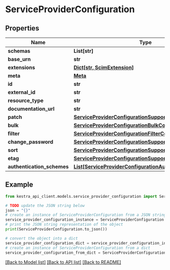 # ServiceProviderConfiguration


## Properties

Name | Type | Description | Notes
------------ | ------------- | ------------- | -------------
**schemas** | **List[str]** |  | [optional] 
**base_urn** | **str** |  | [optional] 
**extensions** | [**Dict[str, ScimExtension]**](ScimExtension.md) |  | [optional] 
**meta** | [**Meta**](Meta.md) |  | 
**id** | **str** |  | [optional] 
**external_id** | **str** |  | [optional] 
**resource_type** | **str** |  | 
**documentation_url** | **str** |  | [optional] 
**patch** | [**ServiceProviderConfigurationSupportedConfiguration**](ServiceProviderConfigurationSupportedConfiguration.md) |  | [optional] 
**bulk** | [**ServiceProviderConfigurationBulkConfiguration**](ServiceProviderConfigurationBulkConfiguration.md) |  | [optional] 
**filter** | [**ServiceProviderConfigurationFilterConfiguration**](ServiceProviderConfigurationFilterConfiguration.md) |  | [optional] 
**change_password** | [**ServiceProviderConfigurationSupportedConfiguration**](ServiceProviderConfigurationSupportedConfiguration.md) |  | [optional] 
**sort** | [**ServiceProviderConfigurationSupportedConfiguration**](ServiceProviderConfigurationSupportedConfiguration.md) |  | [optional] 
**etag** | [**ServiceProviderConfigurationSupportedConfiguration**](ServiceProviderConfigurationSupportedConfiguration.md) |  | [optional] 
**authentication_schemes** | [**List[ServiceProviderConfigurationAuthenticationSchema]**](ServiceProviderConfigurationAuthenticationSchema.md) |  | [optional] 

## Example

```python
from kestra_api_client.models.service_provider_configuration import ServiceProviderConfiguration

# TODO update the JSON string below
json = "{}"
# create an instance of ServiceProviderConfiguration from a JSON string
service_provider_configuration_instance = ServiceProviderConfiguration.from_json(json)
# print the JSON string representation of the object
print(ServiceProviderConfiguration.to_json())

# convert the object into a dict
service_provider_configuration_dict = service_provider_configuration_instance.to_dict()
# create an instance of ServiceProviderConfiguration from a dict
service_provider_configuration_from_dict = ServiceProviderConfiguration.from_dict(service_provider_configuration_dict)
```
[[Back to Model list]](../README.md#documentation-for-models) [[Back to API list]](../README.md#documentation-for-api-endpoints) [[Back to README]](../README.md)


